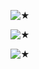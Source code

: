 ![★](https://github.com/STERNEN-KIND/STERNEN-KIND/blob/f8642b08bd4cbc137ae3796f34ecc95bc0faec23/tumblr_5ad82065de4ad0a89ed86276a3749c68_4ec6621e_640.gif)


![★](https://github.com/STERNEN-KIND/STERNEN-KIND/blob/24f00c819469d9ab6a1cb94252645a64eb27ad64/tumblr_0500c1b9b13fcddc91df7549179dc1be_2a003c9e_540.png)

![★](https://github.com/STERNEN-KIND/STERNEN-KIND/blob/f8642b08bd4cbc137ae3796f34ecc95bc0faec23/tumblr_5ad82065de4ad0a89ed86276a3749c68_4ec6621e_640.gif)
